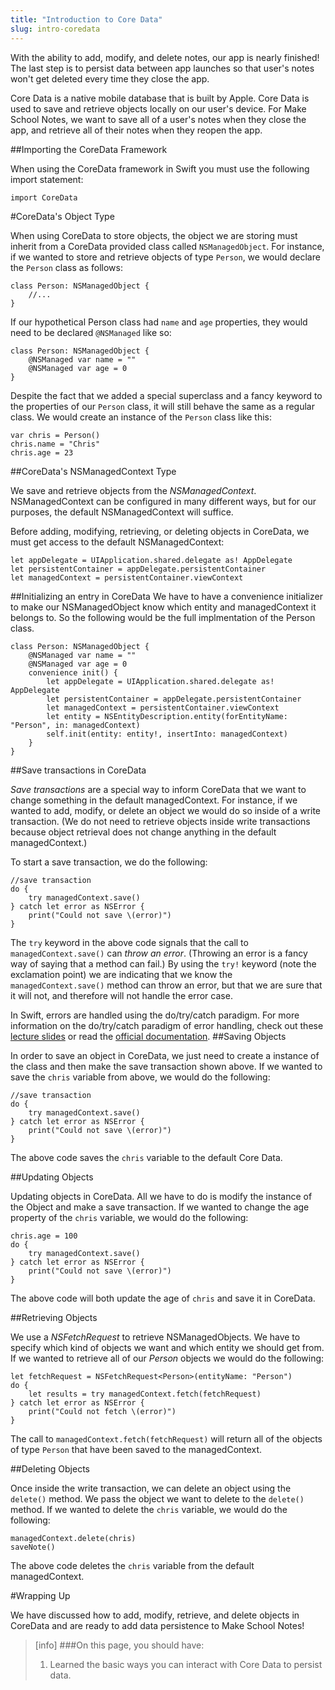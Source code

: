 ```yaml
---
title: "Introduction to Core Data"
slug: intro-coredata
---
```


With the ability to add, modify, and delete notes, our app is nearly finished! The last step is to persist data between app launches so that user's notes won't get deleted every time they close the app.

Core Data is a native mobile database that is built by Apple. Core Data is used to save and retrieve objects locally on our user's device. For Make School Notes, we want to save all of a user's notes when they close the app, and retrieve all of their notes when they reopen the app.

##Importing the CoreData Framework

When using the CoreData framework in Swift you must use the following import statement:

```
import CoreData
```

#CoreData's Object Type

When using CoreData to store objects, the object we are storing must inherit from a CoreData provided class called `NSManagedObject`. For instance, if we wanted to store and retrieve objects of type `Person`, we would declare the `Person` class as follows:

```
class Person: NSManagedObject {
	//...
}
```

If our hypothetical Person class had `name` and `age` properties, they would need to be declared `@NSManaged` like so:

```
class Person: NSManagedObject {
	@NSManaged var name = ""
	@NSManaged var age = 0
}
```

Despite the fact that we added a special superclass and a fancy keyword to the properties of our `Person` class, it will still behave the same as a regular class. We would create an instance of the `Person` class like this:

```
var chris = Person()
chris.name = "Chris"
chris.age = 23
```

##CoreData's NSManagedContext Type

We save and retrieve objects from the *NSManagedContext*. NSManagedContext can be configured in many different ways, but for our purposes, the default NSManagedContext will suffice.

Before adding, modifying, retrieving, or deleting objects in CoreData, we must get access to the default NSManagedContext:

```
let appDelegate = UIApplication.shared.delegate as! AppDelegate
let persistentContainer = appDelegate.persistentContainer
let managedContext = persistentContainer.viewContext
```

##Initializing an entry in CoreData
We have to have a convenience initializer to make our NSManagedObject know which entity and managedContext it belongs to. So the following would be the full implmentation of the Person class.

```
class Person: NSManagedObject {
	@NSManaged var name = ""
	@NSManaged var age = 0
	convenience init() {
		let appDelegate = UIApplication.shared.delegate as! AppDelegate
		let persistentContainer = appDelegate.persistentContainer
		let managedContext = persistentContainer.viewContext
		let entity = NSEntityDescription.entity(forEntityName: "Person", in: managedContext)
		self.init(entity: entity!, insertInto: managedContext)
	}
}
```

##Save transactions in CoreData

*Save transactions* are a special way to inform CoreData that we want to change something in the default managedContext. For instance, if we wanted to add, modify, or delete an object we would do so inside of a write transaction. (We do not need to retrieve objects inside write transactions because object retrieval does not change anything in the default managedContext.)

To start a save transaction, we do the following:

```
//save transaction
do {
	try managedContext.save()
} catch let error as NSError {
	print("Could not save \(error)")
}
```

The `try` keyword in the above code signals that the call to `managedContext.save()` can *throw an error*. (Throwing an error is a fancy way of saying that a method can fail.) By using the `try!` keyword (note the exclamation point) we are indicating that we know the `managedContext.save()` method can throw an error, but that we are sure that it will not, and therefore will not handle the error case.

In Swift, errors are handled using the do/try/catch paradigm. For more information on the do/try/catch paradigm of error handling, check out these [lecture slides](https://www.makeschool.com/tutorials/advanced-ios-development/error-handling-swift) or read the [official documentation](https://developer.apple.com/library/ios/documentation/Swift/Conceptual/Swift_Programming_Language/ErrorHandling.html).
##Saving Objects

In order to save an object in CoreData, we just need to create a instance of the class and then make the save transaction shown above. If we wanted to save the `chris` variable from above, we would do the following:

```
//save transaction
do {
	try managedContext.save()
} catch let error as NSError {
	print("Could not save \(error)")
}
```

The above code saves the `chris` variable to the default Core Data.

##Updating Objects

Updating objects in CoreData. All we have to do is modify the instance of the Object and make a save transaction. If we wanted to change the age property of the `chris` variable, we would do the following:

```
chris.age = 100
do {
	try managedContext.save()
} catch let error as NSError {
	print("Could not save \(error)")
}
```

The above code will both update the age of `chris` and save it in CoreData.

##Retrieving Objects

We use a *NSFetchRequest* to retrieve NSManagedObjects. We have to specify which kind of objects we want and which entity we should get from. If we wanted to retrieve all of our *Person* objects we would do the following:

```
let fetchRequest = NSFetchRequest<Person>(entityName: "Person")
do {
	let results = try managedContext.fetch(fetchRequest)
} catch let error as NSError {
	print("Could not fetch \(error)")
}
```

The call to `managedContext.fetch(fetchRequest)` will return all of the objects of type `Person` that have been saved to the managedContext.

##Deleting Objects

Once inside the write transaction, we can delete an object using the `delete()` method. We pass the object we want to delete to the `delete()` method. If we wanted to delete the `chris` variable, we would do the following:

```
managedContext.delete(chris)
saveNote()
```

The above code deletes the `chris` variable from the default managedContext.

#Wrapping Up

We have discussed how to add, modify, retrieve, and delete objects in CoreData and are ready to add data persistence to Make School Notes!


>[info]
>###On this page, you should have:
>
>1. Learned the basic ways you can interact with Core Data to persist data.
